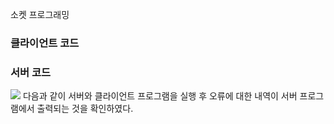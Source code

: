 소켓 프로그래밍


### 클라이언트 코드

<script src="https://gist.github.com/yoolf/fb3a68b7e72dc89c6b7ab856932c0f49.js"></script>

### 서버 코드

<script src="https://gist.github.com/yoolf/83479e7dd68ce8c692c88de49c5a82cc.js"></script>

![](https://i.imgur.com/aCVtgtA.png)
다음과 같이 서버와 클라이언트 프로그램을 실행 후 오류에 대한 내역이 서버 프로그램에서 출력되는 것을 확인하였다.
